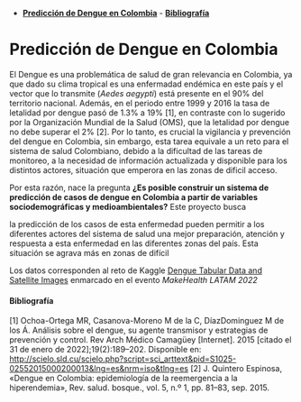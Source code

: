 - [**Predicción de Dengue en Colombia**](#predicción-de-dengue-en-colombia)
      - [**Bibliografía**](#bibliografía)
# **Predicción de Dengue en Colombia**
El Dengue es una problemática de salud de gran relevancia en Colombia, ya que dado su clima tropical es una enfermadad endémica en este país y el vector que lo transmite (*Aedes aegypti*) está presente en el 90% del territorio nacional. Además, en el periodo entre 1999 y 2016 la tasa de letalidad por dengue pasó de 1.3% a 19% [1], en contraste con lo sugerido por la Organización Mundial de la Salud (OMS), que la letalidad por dengue no debe superar el 2% [2]. Por lo tanto, es crucial la vigilancia y prevención del dengue en Colombia, sin embargo, esta tarea equivale a un reto para el sistema de salud Colombiano, debido a la dificultad de las tareas de monitoreo, a la necesidad de información actualizada y disponible para los distintos actores, situación que emperora en las zonas de dificil acceso. 

Por esta razón,  nace la pregunta **¿Es posible construir un sistema de predicción de casos de dengue en Colombia a partir de variables sociodemográficas y medioambientales?** Este proyecto busca 

la predicción de los casos de esta enfermedad pueden permitir a los diferentes actores del sistema de salud una mejor preparación, atención y respuesta a esta enfermedad en las diferentes zonas del país.
 Esta situación se agrava más en zonas de difícil 

Los datos corresponden al reto de Kaggle [Dengue Tabular Data and Satellite Images](https://www.kaggle.com/datasets/davidrestrepo/dengue) enmarcado en el evento *MakeHealth LATAM 2022* 


#### **Bibliografía**
[1] Ochoa-Ortega MR, Casanova-Moreno M de la C, DíazDominguez M de los Á. Análisis sobre el dengue, su agente transmisor y estrategias de prevención y control. Rev Arch Médico Camagüey [Internet]. 2015 [citado el 31 de enero de 2022];19(2):189–202. Disponible en: http://scielo.sld.cu/scielo.php?script=sci_arttext&pid=S1025-02552015000200013&lng=es&nrm=iso&tlng=es
[2] J. Quintero Espinosa, «Dengue en Colombia: epidemiología de la reemergencia a la hiperendemia», Rev. salud. bosque., vol. 5, n.º 1, pp. 81–83, sep. 2015.